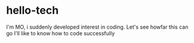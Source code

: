 # hello-tech

I'm MO, i suddenly developed interest in coding. Let's see howfar this can go
I'll like to know how to code successfully
